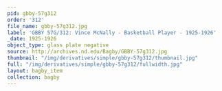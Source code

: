 ```yaml
---
pid: gbby-57g312
order: '312'
file_name: gbby-57g312.jpg
label: 'GBBY 57G/312: Vince McNally - Basketball Player - 1925-1926'
_date: 1925-1926
object_type: glass plate negative
source: http://archives.nd.edu/Bagby/GBBY-57g312.jpg
thumbnail: "/img/derivatives/simple/gbby-57g312/thumbnail.jpg"
full: "/img/derivatives/simple/gbby-57g312/fullwidth.jpg"
layout: bagby_item
collection: bagby
---
```

